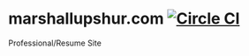 marshallupshur.com [![Circle CI](https://circleci.com/gh/marshallbu/marshallupshur.com.svg?style=svg&circle-token=81bcac68eaf2b07d70f776e03d04f2c455350c1c)](https://circleci.com/gh/marshallbu/marshallupshur.com)
==================

  Professional/Resume Site
